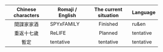 | Chinese characters | Romaji  / English | The current situation | Language  |
| :----------------: | ----------------- | :-------------------: | --------- |
|     間諜家家酒     | SPYxFAMILY        |         Finished       | ru&en     |
|     重返十七歲     |   ReLIFE          |       Planned          | tentative |
|        暫定        | tentative         |       tentative        | tentative |
